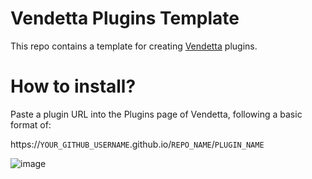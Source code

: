 # Vendetta Plugins Template
This repo contains a template for creating [Vendetta](https://github.com/vendetta-mod/Vendetta) plugins.

# How to install?
Paste a plugin URL into the Plugins page of Vendetta, following a basic format of:

https://`YOUR_GITHUB_USERNAME`.github.io/`REPO_NAME`/`PLUGIN_NAME`

![image](https://github.com/user-attachments/assets/f010f170-9b4d-496f-a4d0-73f8024edd69)

